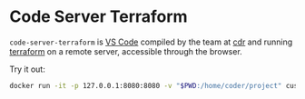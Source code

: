 # Code Server Terraform
`code-server-terraform` is [VS Code](https://github.com/Microsoft/vscode) compiled by the team at [cdr](https://github.com/cdr) and running [terraform](https://www.terraform.io/) on a remote server, accessible through the browser.

Try it out:

```bash
docker run -it -p 127.0.0.1:8080:8080 -v "$PWD:/home/coder/project" cush/code-server
```
